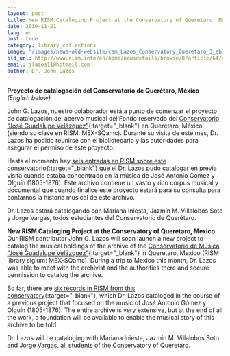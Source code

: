 ```yaml
---
layout: post
title: New RISM Cataloging Project at the Conservatory of Queretaro, Mexico
date: 2019-11-21
lang: en
post: true
category: library_collections
image: "/images/news-old-website/csm_Lazos_Conservatory_Queretaro_3_eb7d8ff40c.jpg"
old_url: http://www.rism.info/en/home/newsdetails/browse/8/article/64/new-rism-cataloging-project-at-the-conservatory-of-queretaro-mexico.html
email: jlazos11@hotmail.com
author: Dr. John Lazos
---
```


**Proyecto de catalogación del Conservatorio de Querétaro, México** _(English below)_

John G. Lazos, nuestro colaborador está a punto de comenzar el proyecto de catalogación del acervo musical del Fondo reservado del [Conservatorio “José Guadalupe Velázquez”](http://www.conservatorioqueretaro.mx/){:target="_blank"} en Querétaro, México (siendo su clave en RISM: MEX-SQamc). Durante su visita de este mes, Dr. Lazos ha podido reunirse con el bibliotecario y las autoridades para asegurar el permiso de este proyecto.

Hasta el momento hay [seis entradas en RISM sobre este conservatorio](https://opac.rism.info/search?View=rism&siglum=MEX-SQamc&Language=es){:target="_blank"} que el Dr. Lazos pudo catalogar en previa visita cuando estaba concentrado en la música de José Antonio Gómez y Olguín (1805-1876). Este archivo contiene un vasto y rico corpus musical y documental que cuando finalice este proyecto estará para su consulta para contarnos la historia musical de este archivo.

Dr. Lazos estará catalogando con Mariana Iniesta, Jazmín M. Villalobos Soto y Jorge Vargas, todos estudiantes del Conservatorio de Querétaro.

**New RISM Cataloging Project at the Conservatory of Queretaro, Mexico**  
Our RISM contributor John G. Lazos will soon launch a new project to catalog the musical holdings of the archive of the [Conservatorio de Música “José Guadalupe Velázquez”](http://www.conservatorioqueretaro.mx/){:target="_blank"} in Queretaro, Mexico (RISM library siglum: MEX-SQamc). During a trip to Mexico this month, Dr. Lazos was able to meet with the archivist and the authorities there and secure permission to catalog the archive.

So far, there are [six records in RISM from this conservatory](https://opac.rism.info/search?View=rism&siglum=MEX-SQamc&Language=en){:target="_blank"}, which Dr. Lazos cataloged in the course of a previous project that focused on the music of José Antonio Gómez y Olguín (1805-1876). The entire archive is very extensive, but at the end of all the work, a foundation will be available to enable the musical story of this archive to be told.

Dr. Lazos will be cataloging with Mariana Iniesta, Jazmin M. Villalobos Soto and Jorge Vargas, all students of the Conservatory of Queretaro.
